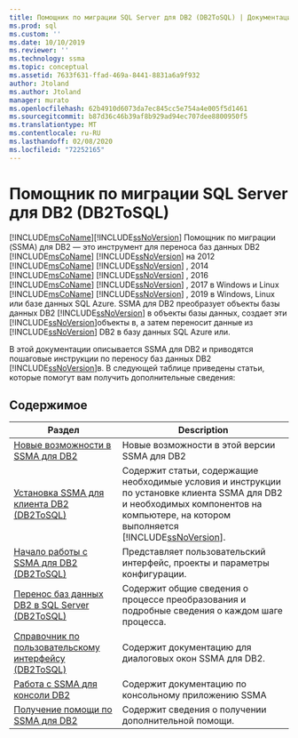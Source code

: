 ```yaml
---
title: Помощник по миграции SQL Server для DB2 (DB2ToSQL) | Документация Майкрософт
ms.prod: sql
ms.custom: ''
ms.date: 10/10/2019
ms.reviewer: ''
ms.technology: ssma
ms.topic: conceptual
ms.assetid: 7633f631-ffad-469a-8441-8831a6a9f932
author: Jtoland
ms.author: Jtoland
manager: murato
ms.openlocfilehash: 62b4910d6073da7ec845cc5e754a4e005f5d1461
ms.sourcegitcommit: b87d36c46b39af8b929ad94ec707dee8800950f5
ms.translationtype: MT
ms.contentlocale: ru-RU
ms.lasthandoff: 02/08/2020
ms.locfileid: "72252165"
---
```

# <a name="sql-server-migration-assistant-for-db2-db2tosql"></a>Помощник по миграции SQL Server для DB2 (DB2ToSQL)
[!INCLUDE[msCoName](../../includes/msconame_md.md)][!INCLUDE[ssNoVersion](../../includes/ssnoversion-md.md)] Помощник по миграции (SSMA) для DB2 — это инструмент для переноса баз данных DB2 [!INCLUDE[msCoName](../../includes/msconame_md.md)] [!INCLUDE[ssNoVersion](../../includes/ssnoversion-md.md)] на 2012 [!INCLUDE[msCoName](../../includes/msconame_md.md)] [!INCLUDE[ssNoVersion](../../includes/ssnoversion-md.md)] , 2014 [!INCLUDE[msCoName](../../includes/msconame_md.md)] [!INCLUDE[ssNoVersion](../../includes/ssnoversion-md.md)] , 2016 [!INCLUDE[msCoName](../../includes/msconame_md.md)] [!INCLUDE[ssNoVersion](../../includes/ssnoversion-md.md)] , 2017 в Windows и Linux [!INCLUDE[msCoName](../../includes/msconame_md.md)] [!INCLUDE[ssNoVersion](../../includes/ssnoversion-md.md)] , 2019 в Windows, Linux или базе данных SQL Azure. SSMA для DB2 преобразует объекты базы данных DB2 [!INCLUDE[ssNoVersion](../../includes/ssnoversion-md.md)] в объекты базы данных, создает эти [!INCLUDE[ssNoVersion](../../includes/ssnoversion-md.md)]объекты в, а затем переносит данные из [!INCLUDE[ssNoVersion](../../includes/ssnoversion-md.md)] DB2 в базу данных SQL Azure или.  
  
В этой документации описывается SSMA для DB2 и приводятся пошаговые инструкции по переносу баз данных DB2 [!INCLUDE[ssNoVersion](../../includes/ssnoversion-md.md)]в. В следующей таблице приведены статьи, которые помогут вам получить дополнительные сведения:  
  
## <a name="contents"></a>Содержимое  
  
|Раздел|Description|  
|-----------|---------------|
|[Новые возможности в SSMA для DB2](https://msdn.microsoft.com/1cc38f85-3caa-42d0-8c76-a380c1d15c67)|Новые возможности в этой версии SSMA для DB2|  
|[Установка SSMA для клиента DB2 &#40;DB2ToSQL&#41;](../../ssma/db2/installing-ssma-for-db2-client-db2tosql.md)|Содержит статьи, содержащие необходимые условия и инструкции по установке клиента SSMA для DB2 и необходимых компонентов на компьютере, на котором выполняется [!INCLUDE[ssNoVersion](../../includes/ssnoversion-md.md)].|  
|[Начало работы с SSMA для DB2 &#40;DB2ToSQL&#41;](../../ssma/db2/getting-started-with-ssma-for-db2-db2tosql.md)|Представляет пользовательский интерфейс, проекты и параметры конфигурации.|  
|[Перенос баз данных DB2 в SQL Server &#40;DB2ToSQL&#41;](../../ssma/db2/migrating-db2-databases-to-sql-server-db2tosql.md)|Содержит общие сведения о процессе преобразования и подробные сведения о каждом шаге процесса.|  
|[Справочник по пользовательскому интерфейсу &#40;DB2ToSQL&#41;](../../ssma/db2/user-interface-reference-db2tosql.md)|Содержит документацию для диалоговых окон SSMA для DB2.|  
|[Работа с SSMA для консоли DB2](https://msdn.microsoft.com/29d8787c-632e-4ff7-9ccc-3f7ad40480ec)|Содержит документацию по консольному приложению SSMA|  
|[Получение помощи по SSMA для DB2](https://go.microsoft.com/fwlink/?LinkID=708538&clcid=0x409)|Содержит сведения о получении дополнительной помощи.|  

